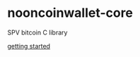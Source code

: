 # nooncoinwallet-core
SPV bitcoin C library

[getting started](https://github.com/nooncoinwallet/nooncoinwallet-core/wiki)
